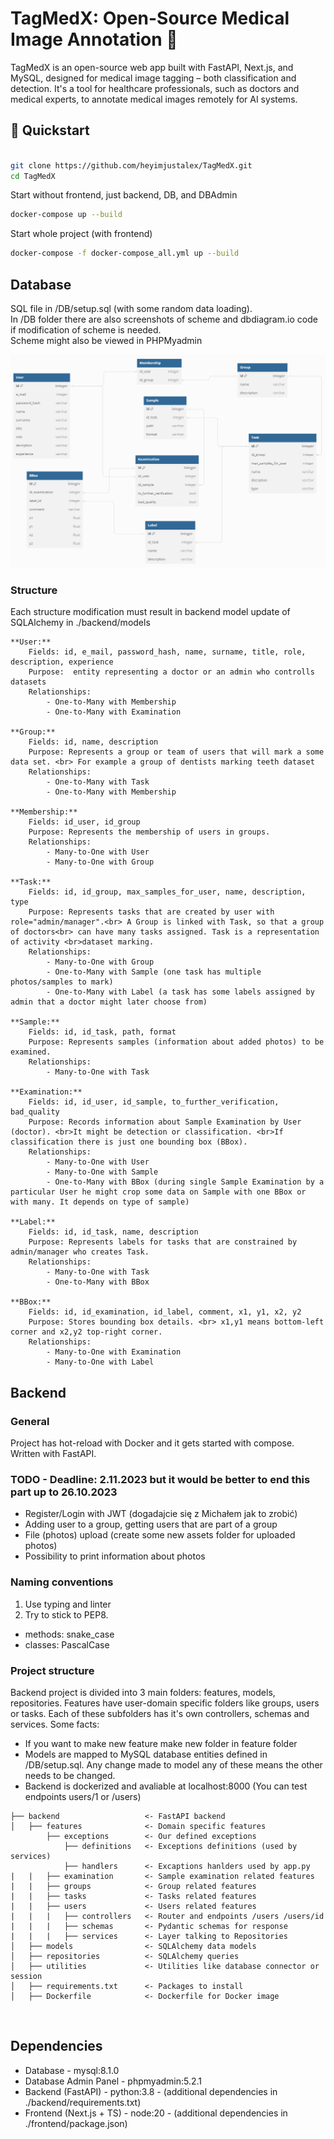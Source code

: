 # TagMedX: Open-Source Medical Image Annotation 🏥

TagMedX is an open-source web app built with FastAPI, Next.js, and MySQL, designed for medical image tagging – both classification and detection. It's a tool for healthcare professionals, such as doctors and medical experts, to annotate medical images remotely for AI systems. 

## 🚀  Quickstart

```bash

git clone https://github.com/heyimjustalex/TagMedX.git
cd TagMedX

```
Start without frontend, just backend, DB, and DBAdmin
```bash 
docker-compose up --build
```
Start whole project (with frontend)

```bash
docker-compose -f docker-compose_all.yml up --build
```

## Database

SQL file in /DB/setup.sql (with some random data loading). <br> In /DB folder there are also screenshots of scheme and dbdiagram.io code if modification of scheme is needed. <br>
Scheme might also be viewed in PHPMyadmin

![network topology](./DB/2.PNG)

### Structure

Each structure modification must result in backend model update of SQLAlchemy in ./backend/models

    **User:**
        Fields: id, e_mail, password_hash, name, surname, title, role, description, experience
        Purpose:  entity representing a doctor or an admin who controlls datasets
        Relationships: 
            - One-to-Many with Membership
            - One-to-Many with Examination

    **Group:**
        Fields: id, name, description
        Purpose: Represents a group or team of users that will mark a some data set. <br> For example a group of dentists marking teeth dataset
        Relationships: 
            - One-to-Many with Task
            - One-to-Many with Membership

    **Membership:**
        Fields: id_user, id_group
        Purpose: Represents the membership of users in groups.
        Relationships: 
            - Many-to-One with User 
            - Many-to-One with Group

    **Task:**
        Fields: id, id_group, max_samples_for_user, name, description, type
        Purpose: Represents tasks that are created by user with role="admin/manager".<br> A Group is linked with Task, so that a group of doctors<br> can have many tasks assigned. Task is a representation of activity <br>dataset marking. 
        Relationships: 
            - Many-to-One with Group
            - One-to-Many with Sample (one task has multiple photos/samples to mark)
            - One-to-Many with Label (a task has some labels assigned by admin that a doctor might later choose from)

    **Sample:**
        Fields: id, id_task, path, format
        Purpose: Represents samples (information about added photos) to be examined.
        Relationships: 
            - Many-to-One with Task       

    **Examination:**
        Fields: id, id_user, id_sample, to_further_verification, bad_quality
        Purpose: Records information about Sample Examination by User (doctor). <br>It might be detection or classification. <br>If classification there is just one bounding box (BBox).
        Relationships: 
            - Many-to-One with User
            - Many-to-One with Sample
            - One-to-Many with BBox (during single Sample Examination by a particular User he might crop some data on Sample with one BBox or with many. It depends on type of sample)

    **Label:**
        Fields: id, id_task, name, description
        Purpose: Represents labels for tasks that are constrained by admin/manager who creates Task.
        Relationships: 
            - Many-to-One with Task
            - One-to-Many with BBox

    **BBox:**
        Fields: id, id_examination, id_label, comment, x1, y1, x2, y2
        Purpose: Stores bounding box details. <br> x1,y1 means bottom-left corner and x2,y2 top-right corner.
        Relationships: 
            - Many-to-One with Examination
            - Many-to-One with Label



## Backend

### General

Project has hot-reload with Docker and it gets started with compose. Written with FastAPI.

### TODO - Deadline: 2.11.2023 but it would be better to end this part up to 26.10.2023
- Register/Login with JWT (dogadajcie się z Michałem jak to zrobić)
- Adding user to a group, getting users that are part of a group
- File (photos) upload (create some new assets folder for uploaded photos) 
- Possibility to print information about photos

### Naming conventions

1. Use typing and linter
2. Try to stick to PEP8. 

- methods: snake_case
- classes: PascalCase

### Project structure

Backend project is divided into 3 main folders: features, models, repositories. Features have user-domain specific folders like groups, users or tasks. Each of these subfolders has it's own controllers, schemas and services. Some facts:
- If you want to make new feature make new folder in feature folder
- Models are mapped to MySQL database entities defined in /DB/setup.sql. Any change made to model any of these means the other needs to be changed.
- Backend is dockerized and avaliable at localhost:8000 (You can test endpoints users/1 or /users)

```
├── backend                   <- FastAPI backend
│   ├── features              <- Domain specific features
        ├── exceptions        <- Our defined exceptions
            ├── definitions   <- Exceptions definitions (used by services)
            ├── handlers      <- Excaptions hanlders used by app.py
|   |   ├── examination       <- Sample examination related features
|   |   ├── groups            <- Group related features
|   |   ├── tasks             <- Tasks related features
|   |   ├── users             <- Users related features
|   |   |   ├── controllers   <- Router and endpoints /users /users/id
|   |   |   ├── schemas       <- Pydantic schemas for response
|   |   |   ├── services      <- Layer talking to Repositories
│   ├── models                <- SQLAlchemy data models
│   ├── repositories          <- SQLAlchemy queries
│   ├── utilities             <- Utilities like database connector or session
│   ├── requirements.txt      <- Packages to install
│   ├── Dockerfile            <- Dockerfile for Docker image
```
<br>


## Dependencies
- Database -  mysql:8.1.0
- Database Admin Panel - phpmyadmin:5.2.1
- Backend (FastAPI) - python:3.8 - (additional dependencies in ./backend/requirements.txt)
- Frontend (Next.js + TS) -  node:20 - (additional dependencies in ./frontend/package.json)